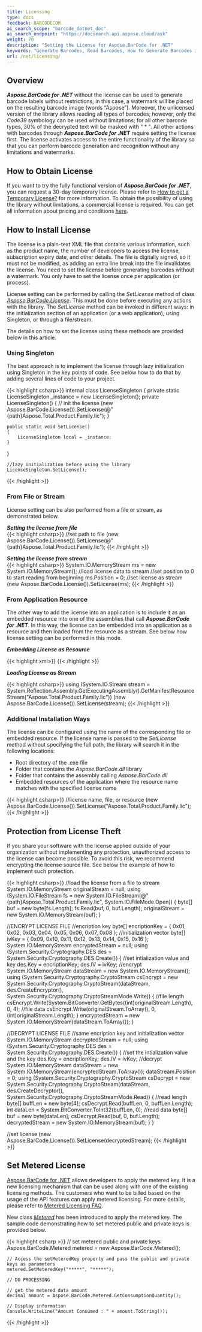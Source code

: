 ```yaml
---
title: Licensing
type: docs
feedback: BARCODECOM
ai_search_scope: "barcode_dotnet_doc"
ai_search_endpoint: "https://docsearch.api.aspose.cloud/ask"
weight: 70
description: "Setting the License for Aspose.BarCode for .NET"
keywords: "Generate Barcodes, Read Barcodes, How to Generate Barcodes in C# .NET, Aspose.BarCode License, Aspose.BarCode Licensing, Get License for Aspose.Barcode, C#"
url: /net/licensing/
---
```

## **Overview**
***Aspose.BarCode for .NET*** without the license can be used to generate barcode labels without restrictions; in this case, a watermark will be placed on the resulting barcode image (words “Aspose”). Moreover, the unlicensed version of the library allows reading all types of barcodes; however, only the *Code39* symbology can be used without limitations; for all other barcode types, 30% of the decrypted text will be masked with " * ". All other actions with barcodes through ***Aspose.BarCode for .NET*** require setting the license first. The license activates access to the entire functionality of the library so that you can perform barcode generation and recognition without any limitations and watermarks.  

## **How to Obtain License**
If you want to try the fully functional version of ***Aspose.BarCode for .NET***, you can request a 30-day temporary license. Please refer to [How to get a Temporary License?](https://purchase.aspose.com/temporary-license) for more information. To obtain the possibility of using the library without limitations, a commercial license is required. You can get all information about pricing and conditions [here](https://purchase.aspose.com/admin/pricing/barcode/net). 

## **How to Install License**
The license is a plain-text XML file that contains various information, such as the product name, the number of developers to access the license, subscription expiry date, and other details. The file is digitally signed, so it must not be modified, as adding an extra line break into the file invalidates the license. You need to set the license before generating barcodes without a watermark. You only have to set the license once per application (or process).  
  
License setting can be performed by calling the *SetLicense* method of class [*Aspose.BarCode.License*](https://reference.aspose.com/barcode/net/aspose.barcode/license). This must be done before executing any actions with the library. The *SetLicense* method can be invoked in different ways: in the initialization section of an application (or a web application), using Singleton, or through a file/stream.
  
The details on how to set the license using these methods are provided below in this article.

### **Using Singleton**
The best approach is to implement the license through lazy initialization using Singleton in the key points of code. See below how to do that by adding several lines of code to your project.  
  
{{< highlight csharp>}}
internal class LicenseSingleton
{
    private static LicenseSingleton _instance = new LicenseSingleton();
    private LicenseSingleton()
    {
        // init the license
        (new Aspose.BarCode.License()).SetLicense(@"{path}Aspose.Total.Product.Family.lic");
    }

    public static void SetLicense()
    {
        LicenseSingleton local = _instance;
    }
}
	
	//lazy initialization before using the library
	LicenseSingleton.SetLicense();
{{< /highlight >}} 

### **From File or Stream**
License setting can be also performed from a file or stream, as demonstrated below.

***Setting the license from file***  
{{< highlight csharp>}}
//set path to file
(new Aspose.BarCode.License()).SetLicense(@"{path}Aspose.Total.Product.Family.lic");
{{< /highlight >}}
  
***Setting the license from stream***  
{{< highlight csharp>}}
System.IO.MemoryStream ms = new System.IO.MemoryStream();
//load license data to stream
//set position to 0 to start reading from beginning
ms.Position = 0;
//set license as stream
(new Aspose.BarCode.License()).SetLicense(ms);
{{< /highlight >}}

### **From Application Resource**
The other way to add the license into an application is to include it as an embedded resource into one of the assemblies that call ***Aspose.BarCode for .NET***. In this way, the license can be embedded into an application as a resource and then loaded from the resource as a stream. See below how license setting can be performed in this mode.  

***Embedding License as Resource***  
  
{{< highlight xml>}}
<ItemGroup>
	<EmbeddedResource Include="{path}Aspose.Total.Product.Family.lic" LogicalName="Aspose.Total.Product.Family.lic"/>
</ItemGroup>
{{< /highlight >}}  

***Loading License as Stream***  
  
{{< highlight csharp>}}
using (System.IO.Stream stream = System.Reflection.Assembly.GetExecutingAssembly().GetManifestResourceStream("Aspose.Total.Product.Family.lic"))
	(new Aspose.BarCode.License()).SetLicense(stream);
{{< /highlight >}}

### **Additional Installation Ways**
The license can be configured using the name of the corresponding file or embedded resource. If the license name is passed to the *SetLicense* method without specifying the full path, the library will search it in the following locations:  
- Root directory of the .exe file
- Folder that contains the *Aspose.BarCode.dll* library
- Folder that contains the assembly calling *Aspose.BarCode.dll*
- Embedded resources of the application where the resource name matches with the specified license name 
  
{{< highlight csharp>}}
//license name, file, or resource
(new Aspose.BarCode.License()).SetLicense("Aspose.Total.Product.Family.lic");
{{< /highlight >}}

## **Protection from License Theft**
If you share your software with the license applied outside of your organization without implementing any protection, unauthorized access to the license can become possible. To avoid this risk, we recommend encrypting the license source file. See below the example of how to implement such protection. 
  
{{< highlight csharp>}}
//load the license from a file to stream
System.IO.MemoryStream originalStream = null;
using (System.IO.FileStream fs = new System.IO.FileStream(@"{path}Aspose.Total.Product.Family.lic", System.IO.FileMode.Open))
{
    byte[] buf = new byte[fs.Length];
    fs.Read(buf, 0, buf.Length);
    originalStream = new System.IO.MemoryStream(buf);
}

//ENCRYPT LICENSE FILE
//encription key
byte[] encriptionKey = { 0x01, 0x02, 0x03, 0x04, 0x05, 0x06, 0x07, 0x08 };
//initialization vector
byte[] ivKey = { 0x09, 0x10, 0x11, 0x12, 0x13, 0x14, 0x15, 0x16 };
System.IO.MemoryStream encryptedStream = null;
using (System.Security.Cryptography.DES des = System.Security.Cryptography.DES.Create())
{
    //set intialization value and key
    des.Key = encriptionKey;
    des.IV = ivKey;
    //encrypt
    System.IO.MemoryStream dataStream = new System.IO.MemoryStream();
    using (System.Security.Cryptography.CryptoStream csEncrypt = new System.Security.Cryptography.CryptoStream(dataStream, des.CreateEncryptor(),
        System.Security.Cryptography.CryptoStreamMode.Write))
    {
        //file length
        csEncrypt.Write(System.BitConverter.GetBytes((int)originalStream.Length), 0, 4);
        //file data
        csEncrypt.Write(originalStream.ToArray(), 0, (int)originalStream.Length);
    }
    encryptedStream = new System.IO.MemoryStream(dataStream.ToArray());
}

//DECRYPT LICENSE FILE
//same encription key and initialization vector
System.IO.MemoryStream decryptedStream = null;
using (System.Security.Cryptography.DES des = System.Security.Cryptography.DES.Create())
{
    //set the intialization value and the key
    des.Key = encriptionKey;
    des.IV = ivKey;
    //decrypt
    System.IO.MemoryStream dataStream = new System.IO.MemoryStream(encryptedStream.ToArray());
    dataStream.Position = 0;
    using (System.Security.Cryptography.CryptoStream csDecrypt = new System.Security.Cryptography.CryptoStream(dataStream, des.CreateDecryptor(),
        System.Security.Cryptography.CryptoStreamMode.Read))
    {
        //read length
        byte[] buffLen = new byte[4];
        csDecrypt.Read(buffLen, 0, buffLen.Length);
        int dataLen = System.BitConverter.ToInt32(buffLen, 0);
        //read data
        byte[] buf = new byte[dataLen];
        csDecrypt.Read(buf, 0, buf.Length);
        decryptedStream = new System.IO.MemoryStream(buf);
    }
}

//set license
(new Aspose.BarCode.License()).SetLicense(decryptedStream);
{{< /highlight >}}

## **Set Metered License**
[Aspose.BarCode for .NET](/barcode/net/) allows developers to apply the metered key. It is a new licensing mechanism that can be used along with one of the existing licensing methods. The customers who want to be billed based on the usage of the API features can apply metered licensing. For more details, please refer to [Metered Licensing FAQ](https://purchase.aspose.com/faqs/licensing/metered).

New class [*Metered*](https://reference.aspose.com/barcode/net/aspose.barcode/metered) has been introduced to apply the metered key. The sample code demonstrating how to set metered public and private keys is provided below.
  
{{< highlight csharp >}}
    // set metered public and private keys
    Aspose.BarCode.Metered metered = new Aspose.BarCode.Metered();

    // Access the setMeteredKey property and pass the public and private keys as parameters
    metered.SetMeteredKey("*****", "*****");
    
    // DO PROCESSING
    
    // get the metered data amount
    decimal amount = Aspose.BarCode.Metered.GetConsumptionQuantity();
    
    // Display information
    Console.WriteLine("Amount Consumed : " + amount.ToString());
{{< /highlight >}}
